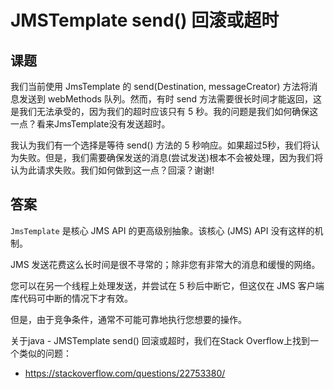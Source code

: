 # JMSTemplate send() 回滚或超时



## 课题

我们当前使用 JmsTemplate 的 send(Destination, messageCreator) 方法将消息发送到 webMethods 队列。然而，有时 send 方法需要很长时间才能返回，这是我们无法承受的，因为我们的超时应该只有 5 秒。我的问题是我们如何确保这一点？看来JmsTemplate没有发送超时。

我认为我们有一个选择是等待 send() 方法的 5 秒响应。如果超过5秒，我们将认为失败。但是，我们需要确保发送的消息(尝试发送)根本不会被处理，因为我们将认为此请求失败。我们如何做到这一点？回滚？谢谢!



## 答案

`JmsTemplate` 是核心 JMS API 的更高级别抽象。该核心 (JMS) API 没有这样的机制。

JMS 发送花费这么长时间是很不寻常的；除非您有非常大的消息和缓慢的网络。

您可以在另一个线程上处理发送，并尝试在 5 秒后中断它，但这仅在 JMS 客户端库代码可中断的情况下才有效。

但是，由于竞争条件，通常不可能可靠地执行您想要的操作。

关于java - JMSTemplate send() 回滚或超时，我们在Stack Overflow上找到一个类似的问题：

- https://stackoverflow.com/questions/22753380/